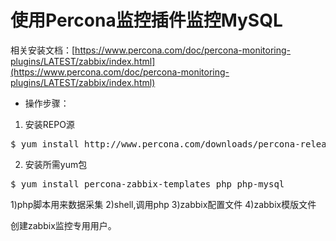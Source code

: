 # 使用Percona监控插件监控MySQL #

相关安装文档：[https://www.percona.com/doc/percona-monitoring-plugins/LATEST/zabbix/index.html](https://www.percona.com/doc/percona-monitoring-plugins/LATEST/zabbix/index.html)

- 操作步骤：

1. 安装REPO源
<pre>
$ yum install http://www.percona.com/downloads/percona-release/redhat/0.1-4/percona-release-0.1-4.noarch.rpm 
</pre>

2. 安装所需yum包
<pre>
$ yum install percona-zabbix-templates php php-mysql
</pre>

  1)php脚本用来数据采集
  2)shell,调用php
  3)zabbix配置文件
  4)zabbix模版文件

  创建zabbix监控专用用户。

